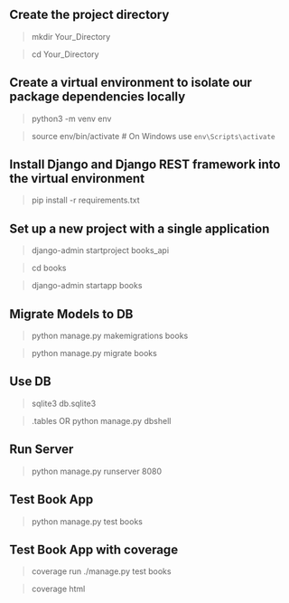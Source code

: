 ## Create the project directory
> mkdir Your_Directory

> cd Your_Directory

## Create a virtual environment to isolate our package dependencies locally
> python3 -m venv env

> source env/bin/activate  # On Windows use `env\Scripts\activate`

## Install Django and Django REST framework into the virtual environment
> pip install -r requirements.txt

## Set up a new project with a single application
> django-admin startproject books_api

> cd books

> django-admin startapp books

## Migrate Models to DB
> python manage.py makemigrations books

> python manage.py migrate books

## Use DB
> sqlite3  db.sqlite3
 
> .tables
OR
> python manage.py dbshell 

## Run Server
> python manage.py runserver 8080

## Test Book App
> python manage.py test books 

## Test Book App with coverage
> coverage run ./manage.py test books

> coverage html